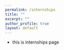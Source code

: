```yaml
---
permalink: /internships
title: ""
excerpt: ""
author_profile: true
layout: default
---
```


- this is internships page
